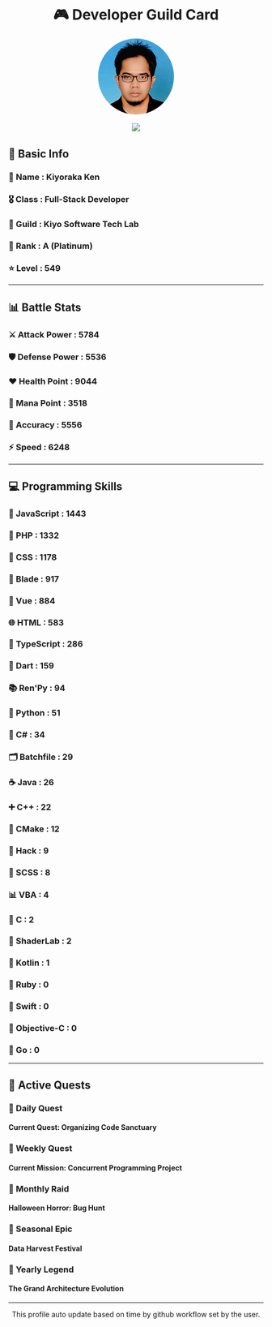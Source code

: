 <div align="center">

# 🎮 Developer Guild Card

<!-- Replace with your profile image -->
<img src="./assets/profile.png" width="150" height="150" style="border-radius: 50%"/>

![](https://komarev.com/ghpvc/?username=Kiyoraka&style=flat)
</div>

##  📌 Basic Info
### 👤 Name : Kiyoraka Ken
### 🎖️ Class : Full-Stack Developer
### 🎪 Guild : Kiyo Software Tech Lab 
### 💎 Rank : A (Platinum)
### ⭐ Level : 549

---
## 📊 Battle Stats

### ⚔️ Attack Power  : 5784 
### 🛡️ Defense Power : 5536 
### ❤️ Health Point  : 9044 
### 🔮 Mana Point    : 3518 
### 🎯 Accuracy      : 5556 
### ⚡ Speed         : 6248

---
## 💻 Programming Skills

### 📜 JavaScript : 1443
### 🐘 PHP : 1332
### 🎨 CSS : 1178
### 🧷 Blade : 917
### 💚 Vue : 884
### 🌐 HTML : 583
### 🔷 TypeScript : 286
### 🎯 Dart : 159
### 📚 Ren'Py : 94
### 🐍 Python : 51
### 🎯 C# : 34
### 🗂️ Batchfile : 29
### ☕ Java : 26
### ➕ C++ : 22
### 🧱 CMake : 12
### 🧬 Hack : 9
### 🎨 SCSS : 8
### 📊 VBA : 4
### 🎯 C : 2
### 📄 ShaderLab : 2
### 🔰 Kotlin : 1
### 💎 Ruby : 0
### 📱 Swift : 0
### 🍎 Objective-C : 0
### 🐹 Go : 0

---
## 📜 Active Quests

### 🌅 Daily Quest

#### Current Quest: Organizing Code Sanctuary

### 📅 Weekly Quest
#### Current Mission: Concurrent Programming Project

### 🌙 Monthly Raid
#### Halloween Horror: Bug Hunt

### 🌠 Seasonal Epic
#### Data Harvest Festival

### 👑 Yearly Legend
#### The Grand Architecture Evolution

---
<div align="center">
  This profile auto update based on time by github workflow set by the user.
</div>